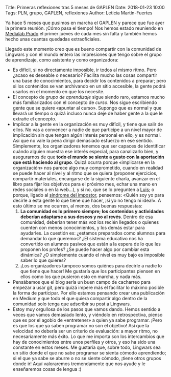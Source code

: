 Title: Primeras reflexiones tras 5 meses de GAPLEN
Date: 2018-01-23 10:00
Tags: PLN, grupo, GAPLEN, reflexiones
Author: Leticia Martín-Fuertes

Ya hace 5 meses que pusimos en marcha el GAPLEN y parece que fue ayer la primera reunión. ¡Cómo pasa el tiempo! Nos hemos estado reuniendo en [Medialab Prado](http://medialab-prado.es/article/lingwars-grupo-de-aprendizaje-de-pln-o-gaplen) el primer jueves de cada mes sin falta y también hemos hecho unas cuantas quedadas extraoficiales.

Llegado este momento creo que es bueno compartir con la comunidad de Lingwars y con el mundo entero las impresiones que tengo sobre el grupo de aprendizaje, como asistente y como organizadora:

 * Es difícil, si no directamente imposible, ir todos al mismo ritmo. Pero ¿acaso es deseable o necesario? Facilita mucho las cosas compartir una base de conocimientos, para decidir los contenidos a preparar; pero si los contenidos se van archivando en un sitio accesible, la gente podrá usarlos en el momento en que los necesite.
 * El concepto de _grupo de aprendizaje_ sigue siendo raro, estamos mucho más familiarizados con el concepto de _curso_. Nos sigue escribiendo gente que se quiere «apuntar al curso». Supongo que es normal y que llevará un tiempo o quizá incluso nunca deje de haber gente a la que le extrañe el concepto.
 * Implicar a la gente en la organización es muy difícil, y tiene que salir de ellos. No vas a convencer a nadie de que participe a un nivel mayor de implicación sin que tengan algún interés personal en ello, y es normal. Así que no vale la pena dirigir demasiado esfuerzo en ese sentido. Simplemente, los organizadores tenemos que ser capaces de identificar cuándo alguien muestra ese interés especial, para canalizarlo bien, y asegurarnos de que __todo el mundo se siente a gusto con la aportación que está haciendo al grupo__. Quizá ocurra porque «implicarse en la organización» nos parece algo muy comprometido, cuando en realidad se puede hacer al nivel y al ritmo que se quiera (proponer ejercicios, compartir materiales, encargarse de la siguiente charla, avanzar en el libro para fijar los objetivos para el próximo mes, echar una mano en redes sociales o en la web...), y si no, que se lo pregunten a [Luis](http://twitter.com/luisanke); o porque, ligado al [síndrome del impostor](https://es.wikipedia.org/wiki/S%C3%ADndrome_del_impostor), pensemos: «Quién soy yo para decirle a esta gente lo que tiene que hacer, ¡si yo no tengo ni idea!». A esto último se me ocurren, al menos, dos buenas respuestas:
    1. __La comunidad es lo primero siempre; los contenidos y actividades deberían adaptarse a sus deseos y no al revés__. Dentro de esa comunidad, deberían tener más voz los recién llegados o quienes cuenten con menos conocimientos, y los demás estar para ayudarles. La cuestión es: ¿estamos preparados como alumnos para demandar lo que queremos? ¿El sistema educativo nos ha convertido en alumnos pasivos que están a la espera de lo que les proponen los profes? ¿Se puede hacer algo por cambiar esta dinámica? ¿O simplemente cuando el nivel es muy bajo es imposible saber lo que quieres?
    2. ¡Los organizadores tampoco somos quiénes para decirle a nadie lo que tiene que hacer! Me gustaría que los participantes piensen en ellos como los que pusieron esto en marcha, y nada más.
 * Pensábamos que el blog sería un buen campo de cacharreo para empezar a usar git, pero quizá impere más el facilitar lo máximo posible la forma de participar. Por ello estamos pensando crear una publicación en Medium y que todo el que quiera compartir algo dentro de la comunidad solo tenga que adscribir su post a Lingwars.
 * Estoy muy orgullosa de los pasos que vamos dando. Hemos sentido a veces que vamos demasiado lento, y viéndolo en retrospectiva, pienso que es por el agobio de «entretener» a quien ya sabe programar. ¡Pero es que los que ya saben programar no son el objetivo! Así que la velocidad no debería ser un criterio de evaluación: a mayor ritmo, no necesariamente más éxito. Lo que me importa son los intercambios que hay de conocimientos entre unos perfiles y otros, y eso ha sido una constante en estos meses. Me gustaría que, sobre todo, Lingwars sea un sitio donde el que no sabe programar se sienta cómodo aprendiendo; si el que ya sabe se aburre o no se siente cómodo, ¡tiene otros grupos donde ir! Aquí valoraremos tremendamente que nos ayude y le enseñaremos cosas de lengua :)


